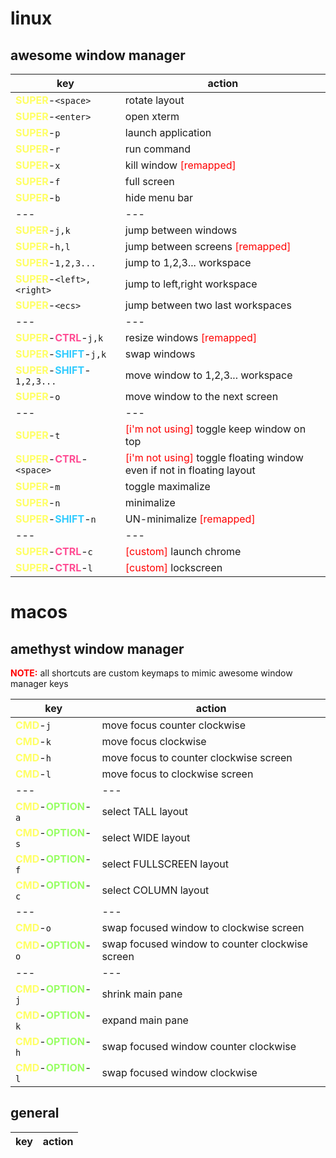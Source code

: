 # linux
## awesome window manager
key | action
-|-
<span style="color:#ffff66">**SUPER**</span>-`<space>` | rotate layout
<span style="color:#ffff66">**SUPER**</span>-`<enter>` | open xterm
<span style="color:#ffff66">**SUPER**</span>-`p` | launch application
<span style="color:#ffff66">**SUPER**</span>-`r` | run command
<span style="color:#ffff66">**SUPER**</span>-`x` | kill window <span style="color:red">[remapped]</span>
<span style="color:#ffff66">**SUPER**</span>-`f` | full screen
<span style="color:#ffff66">**SUPER**</span>-`b` | hide menu bar
---|---
<span style="color:#ffff66">**SUPER**</span>-`j,k` | jump between windows
<span style="color:#ffff66">**SUPER**</span>-`h,l` | jump between screens <span style="color:red">[remapped]</span>
<span style="color:#ffff66">**SUPER**</span>-`1,2,3...` | jump to 1,2,3... workspace
<span style="color:#ffff66">**SUPER**</span>-`<left>,<right>` | jump to left,right workspace
<span style="color:#ffff66">**SUPER**</span>-`<ecs>` | jump between two last workspaces
---|---
<span style="color:#ffff66">**SUPER**</span>-<span style="color:#ff4d94">**CTRL**</span>-`j,k` | resize windows <span style="color:red">[remapped]</span>
<span style="color:#ffff66">**SUPER**</span>-<span style="color:#33ccff">**SHIFT**</span>-`j,k` | swap windows
<span style="color:#ffff66">**SUPER**</span>-<span style="color:#33ccff">**SHIFT**</span>-`1,2,3...` | move window to 1,2,3... workspace
<span style="color:#ffff66">**SUPER**</span>-`o` | move window to the next screen
---|---
<span style="color:#ffff66">**SUPER**</span>-`t` | <span style="color:red">[i'm not using]</span> toggle keep window on top
<span style="color:#ffff66">**SUPER**</span>-<span style="color:#ff4d94">**CTRL**</span>-`<space>` | <span style="color:red">[i'm not using]</span> toggle floating window even if not in floating layout
<span style="color:#ffff66">**SUPER**</span>-`m` | toggle maximalize
<span style="color:#ffff66">**SUPER**</span>-`n` | minimalize
<span style="color:#ffff66">**SUPER**</span>-<span style="color:#33ccff">**SHIFT**</span>-`n` | UN-minimalize <span style="color:red">[remapped]</span>
---|---
<span style="color:#ffff66">**SUPER**</span>-<span style="color:#ff4d94">**CTRL**</span>-`c` | <span style="color:red">[custom]</span> launch chrome
<span style="color:#ffff66">**SUPER**</span>-<span style="color:#ff4d94">**CTRL**</span>-`l` | <span style="color:red">[custom]</span> lockscreen


# macos
## amethyst window manager
<span style="color:red">**NOTE:**</span> all shortcuts are custom keymaps to mimic awesome window manager keys

key | action
-|-
<span style="color:#ffff66">**CMD**</span>-`j` | move focus counter clockwise
<span style="color:#ffff66">**CMD**</span>-`k` | move focus clockwise
<span style="color:#ffff66">**CMD**</span>-`h` | move focus to counter clockwise screen
<span style="color:#ffff66">**CMD**</span>-`l` | move focus to clockwise screen
---|---
<span style="color:#ffff66">**CMD**</span>-<span style="color:#99ff66">**OPTION**</span>-`a` | select TALL layout
<span style="color:#ffff66">**CMD**</span>-<span style="color:#99ff66">**OPTION**</span>-`s` | select WIDE layout
<span style="color:#ffff66">**CMD**</span>-<span style="color:#99ff66">**OPTION**</span>-`f` | select FULLSCREEN layout
<span style="color:#ffff66">**CMD**</span>-<span style="color:#99ff66">**OPTION**</span>-`c` | select COLUMN layout
---|---
<span style="color:#ffff66">**CMD**</span>-`o` | swap focused window to clockwise screen
<span style="color:#ffff66">**CMD**</span>-<span style="color:#99ff66">**OPTION**</span>-`o` | swap focused window to counter clockwise screen
---|---
<span style="color:#ffff66">**CMD**</span>-<span style="color:#99ff66">**OPTION**</span>-`j` | shrink main pane
<span style="color:#ffff66">**CMD**</span>-<span style="color:#99ff66">**OPTION**</span>-`k` | expand main pane
<span style="color:#ffff66">**CMD**</span>-<span style="color:#99ff66">**OPTION**</span>-`h` | swap focused window counter clockwise
<span style="color:#ffff66">**CMD**</span>-<span style="color:#99ff66">**OPTION**</span>-`l` | swap focused window clockwise

## general
key | action
-|-
